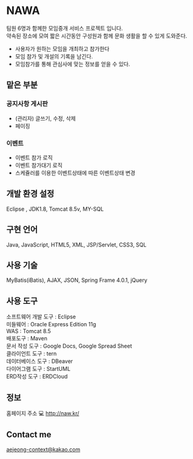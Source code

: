 # NAWA

팀원 6명과 함께한 모임중개 서비스 프로젝트 입니다.  
약속된 장소에 모여 짧은 시간동안 구성원과 함께 문화 생활을 할 수 있게 도와준다.

- 사용자가 원하는 모임을 개최하고 참가한다
- 모임 참가 및 개설의 기록을 남긴다.
- 모임참가를 통해 관심사에 맞는 정보를 얻을 수 있다.

## 맡은 부분

### 공지사항 게시판
- (관리자) 글쓰기, 수정, 삭제 
- 페이징
### 이벤트
- 이벤트 참가 로직
- 이벤트 참가대기 로직  
- 스케쥴러를 이용한 이벤트상태에 따른 이벤트상태 변경


## 개발 환경 설정

Eclipse , JDK1.8, Tomcat 8.5v, MY-SQL

## 구현 언어

Java, JavaScript, HTML5, XML, JSP/Servlet, CSS3, SQL

## 사용 기술

MyBatis(iBatis), AJAX, JSON, Spring Frame 4.0.1, jQuery

## 사용 도구

소프트웨어 개발 도구 : Eclipse  
미들웨어 : Oracle Express Edition 11g  
WAS : Tomcat 8.5  
배포도구 : Maven  
문서 작성 도구 : Google Docs, Google Spread Sheet  
클라이언트 도구 : tern  
데이터베이스 도구 : DBeaver  
다이어그램 도구 : StartUML  
ERD작성 도구 : ERDCloud  


## 정보

홈페이지 주소 💻 
http://naw.kr/

## Contact me

aejeong-context@kakao.com
